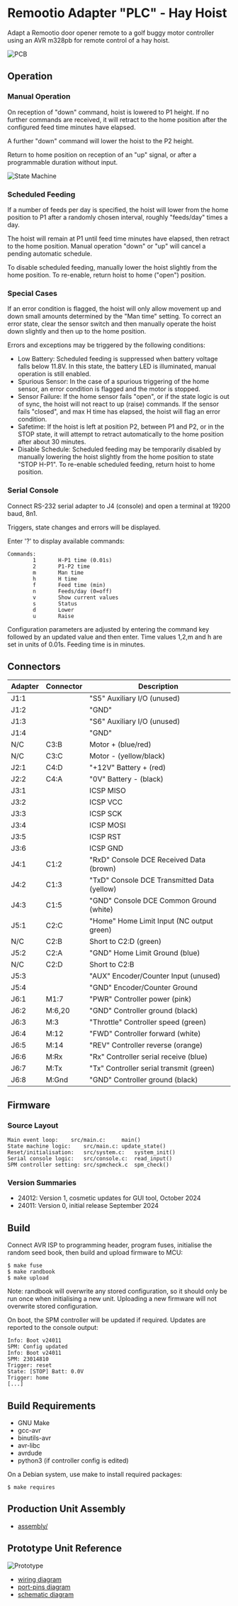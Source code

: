 # Remootio Adapter "PLC" - Hay Hoist

Adapt a Remootio door opener remote to
a golf buggy motor controller using an
AVR m328pb for remote control of a hay hoist.

![PCB](pcb/remootio-adapter.png "PCB")


## Operation


### Manual Operation

On reception of "down" command, hoist is lowered to P1 height.
If no further commands are received, it will retract to the home
position after the configured feed time minutes have elapsed.

A further "down" command will lower the hoist to the P2 height.

Return to home position on reception of an "up" signal, or
after a programmable duration without input.

![State Machine](reference/remootio_adapter_state_diagram.svg "State Diagram")


### Scheduled Feeding

If a number of feeds per day is specified, the hoist will lower
from the home position to P1 after a randomly chosen interval,
roughly "feeds/day" times a day.

The hoist will remain at P1 until feed time minutes have elapsed, 
then retract to the home position. Manual operation "down" or
"up" will cancel a pending automatic schedule.

To disable scheduled feeding, manually lower the hoist slightly
from the home position. To re-enable, return hoist to home
("open") position.


### Special Cases

If an error condition is flagged, the hoist will only allow
movement up and down small amounts determined by the "Man time"
setting. To correct an error state, clear the sensor
switch and then manually operate the hoist down slightly and
then up to the home position.

Errors and exceptions may be triggered by the following conditions:

   - Low Battery: Scheduled feeding is suppressed when battery
     voltage falls below 11.8V. In this state, the battery LED
     is illuminated, manual operation is still enabled.
   - Spurious Sensor: In the case of a spurious triggering of
     the home sensor, an error condition is flagged and the
     motor is stopped.
   - Sensor Failure: If the home sensor fails "open", or if the
     state logic is out of sync, the hoist will not react to
     up (raise) commands. If the sensor fails "closed", and max
     H time has elapsed, the hoist will flag an error condition.
   - Safetime: If the hoist is left at position P2, between P1 and P2,
     or in the STOP state, it will attempt to retract automatically
     to the home position after about 30 minutes.
   - Disable Schedule: Scheduled feeding may be temporarily disabled
     by manually lowering the hoist slightly from the home position
     to state "STOP H-P1". To re-enable scheduled feeding, return
     hoist to home position.


### Serial Console

Connect RS-232 serial adapter to J4 (console)
and open a terminal at 19200 baud, 8n1.

Triggers, state changes and errors will
be displayed.

Enter '?' to display available commands:

	Commands:
	        1       H-P1 time (0.01s)
	        2       P1-P2 time
	        m       Man time
	        h       H time
	        f       Feed time (min)
	        n       Feeds/day (0=off)
	        v       Show current values
	        s       Status
	        d       Lower
	        u       Raise

Configuration parameters are adjusted
by entering the command key followed by
an updated value and then enter.
Time values 1,2,m and h are set in units of 0.01s.
Feeding time is in minutes.


## Connectors

Adapter | Connector | Description
--- | --- | ---
J1:1 |  | "S5" Auxiliary I/O (unused)
J1:2 |  | "GND"
J1:3 |  | "S6" Auxiliary I/O (unused)
J1:4 |  | "GND"
N/C | C3:B | Motor + (blue/red)
N/C | C3:C | Motor - (yellow/black)
J2:1 | C4:D | "+12V" Battery + (red)
J2:2 | C4:A | "0V" Battery - (black)
J3:1 |  | ICSP MISO
J3:2 |  | ICSP VCC
J3:3 |  | ICSP SCK
J3:4 |  | ICSP MOSI
J3:5 |  | ICSP RST
J3:6 |  | ICSP GND
J4:1 | C1:2 | "RxD" Console DCE Received Data (brown)
J4:2 | C1:3 | "TxD" Console DCE Transmitted Data (yellow)
J4:3 | C1:5 | "GND" Console DCE Common Ground (white)
J5:1 | C2:C | "Home" Home Limit Input (NC output green)
N/C | C2:B | Short to C2:D (green)
J5:2 | C2:A | "GND" Home Limit Ground (blue)
N/C | C2:D | Short to C2:B
J5:3 |  | "AUX" Encoder/Counter Input (unused)
J5:4 |  | "GND" Encoder/Counter Ground
J6:1 | M1:7 | "PWR" Controller power (pink)
J6:2 | M:6,20 | "GND" Controller ground (black)
J6:3 | M:3 | "Throttle" Controller speed (green)
J6:4 | M:12 | "FWD" Controller forward (white)
J6:5 | M:14 | "REV" Controller reverse (orange)
J6:6 | M:Rx | "Rx" Controller serial receive (blue)
J6:7 | M:Tx | "Tx" Controller serial transmit (green)
J6:8 | M:Gnd | "GND" Controller ground (black)


## Firmware

### Source Layout

	Main event loop:	src/main.c: 	main()
	State machine logic:	src/main.c:	update_state()
	Reset/initialisation:	src/system.c:	system_init()
	Serial console logic:	src/console.c:	read_input()
	SPM controller setting:	src/spmcheck.c	spm_check()


### Version Summaries

   - 24012: Version 1, cosmetic updates for GUI tool, October 2024
   - 24011: Version 0, initial release September 2024

## Build

Connect AVR ISP to programming header, program fuses, initialise
the random seed book, then build and upload firmware to MCU:

	$ make fuse
	$ make randbook
	$ make upload

Note: randbook will overwrite any stored configuration, so it should
only be run once when initialising a new unit. Uploading a new
firmware will not overwrite stored configuration.

On boot, the SPM controller will be updated if required. Updates are
reported to the console output:

	Info: Boot v24011
	SPM: Config updated
	Info: Boot v24011
	SPM: 23014810
	Trigger: reset
	State: [STOP] Batt: 0.0V
	Trigger: home
	[...]


## Build Requirements

   - GNU Make
   - gcc-avr
   - binutils-avr
   - avr-libc
   - avrdude
   - python3 (if controller config is edited)

On a Debian system, use make to install required packages:

	$ make requires


## Production Unit Assembly

   - [assembly/](assembly/ "Assembly instruction")


## Prototype Unit Reference

![Prototype](reference/remootio_adapter_prototype.jpg "Prototype")

   - [wiring diagram](reference/remootio_adapter_protoype_wiring.pdf)
   - [port-pins diagram](reference/remootio_adapter_prototype_portpins.pdf)
   - [schematic diagram](reference/remootio_adapter_prototype_schematic.pdf)

